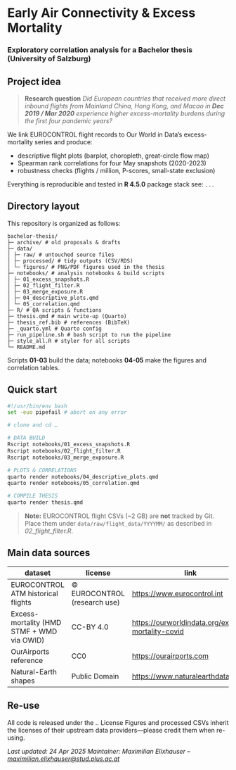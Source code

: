 # Early Air Connectivity & Excess Mortality

### Exploratory correlation analysis for a Bachelor thesis (University of Salzburg)

## Project idea

> **Research question**
> *Did European countries that received more direct inbound flights from Mainland China, Hong Kong, and Macao in **Dec 2019 / Mar 2020** experience higher excess-mortality burdens during the first four pandemic years?*

We link EUROCONTROL flight records to Our World in Data’s excess-mortality series and produce:

- descriptive flight plots (barplot, choropleth, great-circle flow map)
- Spearman rank correlations for four May snapshots (2020-2023)
- robustness checks (flights / million, P-scores, small-state exclusion)

Everything is reproducible and tested in **R 4.5.0** package stack see: `...`

## Directory layout

This repository is organized as follows:

```         
bachelor-thesis/
├─ archive/ # old proposals & drafts
├─ data/ 
│ ├─ raw/ # untouched source files 
│ ├─ processed/ # tidy outputs (CSV/RDS) 
│ └─ figures/ # PNG/PDF figures used in the thesis 
├─ notebooks/ # analysis notebooks & build scripts 
│ ├─ 01_excess_snapshots.R 
│ ├─ 02_flight_filter.R 
│ ├─ 03_merge_exposure.R 
│ ├─ 04_descriptive_plots.qmd 
│ └─ 05_correlation.qmd 
├─ R/ # QA scripts & functions
├─ thesis.qmd # main write-up (Quarto)
├─ thesis_ref.bib # references (BibTeX)
├─ _quarto.yml # Quarto config
├─ run_pipeline.sh # bash script to run the pipeline
├─ style_all.R # styler for all scripts
└─ README.md
```

Scripts **01-03** build the data; notebooks **04-05** make the figures and correlation tables.

## Quick start

```bash
#!/usr/bin/env bash
set -euo pipefail # abort on any error

# clone and cd …

# DATA BUILD
Rscript notebooks/01_excess_snapshots.R
Rscript notebooks/02_flight_filter.R
Rscript notebooks/03_merge_exposure.R

# PLOTS & CORRELATIONS
quarto render notebooks/04_descriptive_plots.qmd
quarto render notebooks/05_correlation.qmd

# COMPILE THESIS
quarto render thesis.qmd
```

> **Note:** EUROCONTROL flight CSVs (\~2 GB) are **not** tracked by Git.\
> Place them under `data/raw/flight_data/YYYYMM/` as described in *02_flight_filter.R*.

## Main data sources

| dataset | license | link |
|---------------------------|---------------------------|------------------|
| EUROCONTROL ATM historical flights | © EUROCONTROL (research use) | <https://www.eurocontrol.int> |
| Excess-mortality (HMD STMF + WMD via OWID) | CC-BY 4.0 | <https://ourworldindata.org/excess-mortality-covid> |
| OurAirports reference | CC0 | <https://ourairports.com> |
| Natural-Earth shapes | Public Domain | <https://www.naturalearthdata.com> |

## Re-use

All code is released under the .. License Figures and processed CSVs inherit the licenses of their upstream data providers—please credit them when re-using.

*Last updated: 24 Apr 2025*
*Maintainer: Maximilian Elixhauser – maximilian.elixhauser@stud.plus.ac.at*
